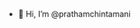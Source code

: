 - 👋 Hi, I’m @prathamchintamani


<!---
prathamchintamani/prathamchintamani is a ✨ special ✨ repository because its `README.md` (this file) appears on your GitHub profile.
You can click the Preview link to take a look at your changes.
--->
